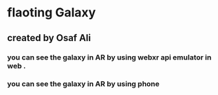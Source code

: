 # flaoting Galaxy 
## created by Osaf Ali



### you can see the galaxy in AR by using webxr api emulator in web .
### you can see the galaxy in AR by using phone